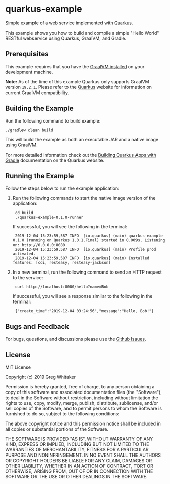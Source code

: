 # quarkus-example
Simple example of a web service implemented with [Quarkus](http://quarkus.io).

This example shows you how to build and compile a simple "Hello World" RESTful webservice using Quarkus, GraalVM, and Gradle.

## Prerequisites
This example requires that you have the [GraalVM installed](https://github.com/oracle/graal/releases/tag/vm-19.2.1) on your development machine. 

**Note:** As of the time of this example Quarkus only supports GraalVM version `19.2.1`. Please refer to the [Quarkus](http://quarkus.io) website for information
on current GraalVM compatibility.

## Building the Example
Run the following command to build example:

    ./gradlew clean build
        
This will build the example as both an executable JAR and a native image using GraalVM.

For more detailed information check out the [Building Quarkus Apps with Gradle](https://quarkus.io/guides/gradle-tooling) documentation on the Quarkus website.

## Running the Example
Follow the steps below to run the example application:

1. Run the following commands to start the native image version of the application:

        cd build
        ./quarkus-example-0.1.0-runner
        
    If successful, you will see the following in the terminal:
    
        2019-12-04 15:23:59,587 INFO  [io.quarkus] (main) quarkus-example 0.1.0 (running on Quarkus 1.0.1.Final) started in 0.009s. Listening on: http://0.0.0.0:8080
        2019-12-04 15:23:59,587 INFO  [io.quarkus] (main) Profile prod activated.
        2019-12-04 15:23:59,587 INFO  [io.quarkus] (main) Installed features: [cdi, resteasy, resteasy-jackson]

2. In a new terminal, run the following command to send an HTTP request to the service:

        curl http://localhost:8080/hello?name=Bob
    
    If successful, you will see a response similar to the following in the terminal:
    
        {"create_time":"2019-12-04 03:24:56","message":"Hello, Bob!"}

## Bugs and Feedback
For bugs, questions, and discussions please use the [Github Issues](https://github.com/gregwhitaker/quarkus-example/issues).

## License
MIT License

Copyright (c) 2019 Greg Whitaker

Permission is hereby granted, free of charge, to any person obtaining a copy
of this software and associated documentation files (the "Software"), to deal
in the Software without restriction, including without limitation the rights
to use, copy, modify, merge, publish, distribute, sublicense, and/or sell
copies of the Software, and to permit persons to whom the Software is
furnished to do so, subject to the following conditions:

The above copyright notice and this permission notice shall be included in all
copies or substantial portions of the Software.

THE SOFTWARE IS PROVIDED "AS IS", WITHOUT WARRANTY OF ANY KIND, EXPRESS OR
IMPLIED, INCLUDING BUT NOT LIMITED TO THE WARRANTIES OF MERCHANTABILITY,
FITNESS FOR A PARTICULAR PURPOSE AND NONINFRINGEMENT. IN NO EVENT SHALL THE
AUTHORS OR COPYRIGHT HOLDERS BE LIABLE FOR ANY CLAIM, DAMAGES OR OTHER
LIABILITY, WHETHER IN AN ACTION OF CONTRACT, TORT OR OTHERWISE, ARISING FROM,
OUT OF OR IN CONNECTION WITH THE SOFTWARE OR THE USE OR OTHER DEALINGS IN THE
SOFTWARE.